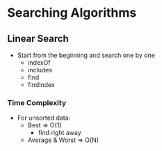 # Searching Algorithms

## Linear Search

- Start from the beginning and search one by one
  - indexOf
  - includes
  - find
  - findIndex

### Time Complexity

- For unsorted data: 
  - Best => O(1)
    - find right away
  - Average & Worst => O(N)